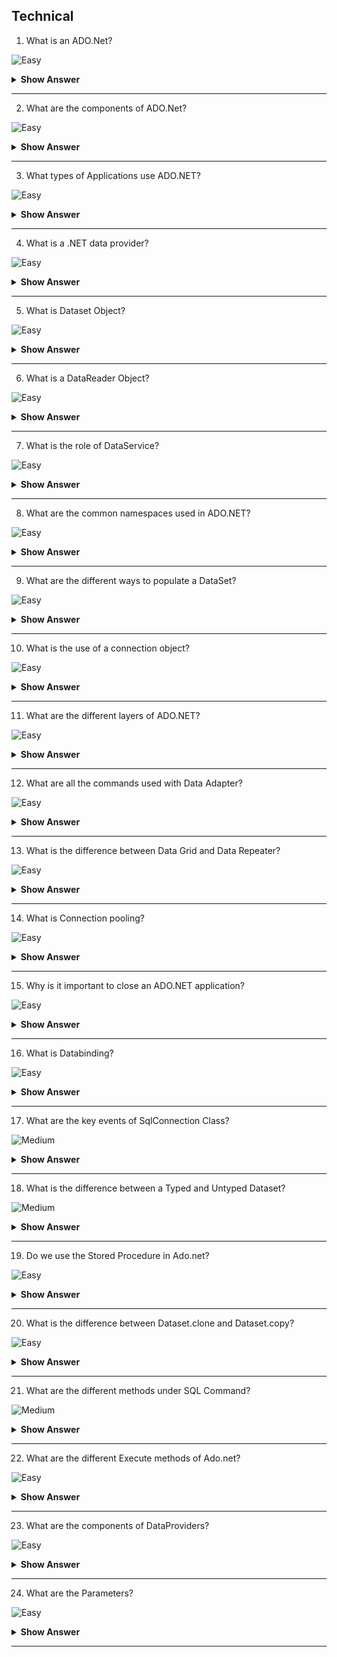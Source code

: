 ## Technical

1. What is an ADO.Net?

![Easy](https://github.com/revaturelabs/interviewquestions/blob/dev/InterviewSpecificQuestions/ComplexityTags/simple%20(2).svg)

<details> <summary> <b> Show Answer </b> </summary>

<blockquote> 
    
ADO.Net is commonly termed ActiveX Data Objects which is a part of the .Net Framework. ADO.Net framework has a set of classes which are used to handle data access by connecting with different databases like SQL, Access, Oracle, etc.,


</blockquote>

</details>

---

2. What are the components of ADO.Net?

![Easy](https://github.com/revaturelabs/interviewquestions/blob/dev/InterviewSpecificQuestions/ComplexityTags/simple%20(2).svg)

<details> <summary> <b> Show Answer </b> </summary>

<blockquote> 

Components of ADO.NET Components are designed for data manipulation and faster data access. Connection, Command, DataReader, DataAdapter, DataSet, and DataView are the components of ADO.NET that are used to perform database operations.

</blockquote>

</details>

---

3. What types of Applications use ADO.NET?

![Easy](https://github.com/revaturelabs/interviewquestions/blob/dev/InterviewSpecificQuestions/ComplexityTags/simple%20(2).svg)

<details> <summary> <b> Show Answer </b> </summary>

<blockquote> 

- ASP.NET Web Form Applications
- Windows Applications
- ASP.NET MVC Application
- Console Applications
- ASP.NET Web API Applications

</blockquote>

</details>

---

4. What is a .NET data provider?

![Easy](https://github.com/revaturelabs/interviewquestions/blob/dev/InterviewSpecificQuestions/ComplexityTags/simple%20(2).svg)

<details> <summary> <b> Show Answer </b> </summary>

<blockquote> 

A .NET data provider is a software library consisting of classes that provide data access services such as connecting to a data source, executing commands at a data source, and fetching data from a data source with support to execute commands within transactions. It resides as a lightweight layer between data source and code, providing data access services with increased performance.

The .NET data provider is a component of ADO.NET, a subset of the .NET framework class library.

</blockquote>

</details>

---

5. What is Dataset Object?

![Easy](https://github.com/revaturelabs/interviewquestions/blob/dev/InterviewSpecificQuestions/ComplexityTags/simple%20(2).svg)

<details> <summary> <b> Show Answer </b> </summary>

<blockquote> 

A Dataset is set to be a collection of data with a tabular column representation. Each column in the table represents a variable and the row represents to value of a variable. This Dataset object can be obtained from the database values.

</blockquote>

</details>

---

6. What is a DataReader Object?

![Easy](https://github.com/revaturelabs/interviewquestions/blob/dev/InterviewSpecificQuestions/ComplexityTags/simple%20(2).svg)

<details> <summary> <b> Show Answer </b> </summary>

<blockquote> 

DataReader is an object of ADO.Net that provides access to the data from the requested data source. It reads the data sequentially from a data source like Oracle, MS SQL, or MS Access.

</blockquote>

</details>

---

7. What is the role of DataService?

![Easy](https://github.com/revaturelabs/interviewquestions/blob/dev/InterviewSpecificQuestions/ComplexityTags/simple%20(2).svg)

<details> <summary> <b> Show Answer </b> </summary>

<blockquote> 

A Data Service is responsible to handle the interaction between the Connection Manager, Schema and Data Streamer.

</blockquote>

</details>

---

8. What are the common namespaces used in ADO.NET?

![Easy](https://github.com/revaturelabs/interviewquestions/blob/dev/InterviewSpecificQuestions/ComplexityTags/simple%20(2).svg)

<details> <summary> <b> Show Answer </b> </summary>

<blockquote> 

In ADO.NET, we can connect to your database with the help of the following namespaces:

- **Data**: This namespace is used to carry the data tables from the database and can hold columns, relations, multiple tables, views and constraints.
- **Data.SqlClient**: This namespace is used to connect the .NET application with the Microsoft SQL Database by using the miscellaneous classes such as SqlConnection, SqlCommand, SqlDataAdapter etc.
- **Data.Odbc**: This namespace is used to connect with the ODBC drivers by using OdbcCommand and OdbcConnection.
- **Data.OracleClient**: This namespace is used to describe a collection of classes to access an Oracle data source.

</blockquote>

</details>

---

9. What are the different ways to populate a DataSet?

![Easy](https://github.com/revaturelabs/interviewquestions/blob/dev/InterviewSpecificQuestions/ComplexityTags/simple%20(2).svg)

<details> <summary> <b> Show Answer </b> </summary>

<blockquote> 

We can populate a dataset by using any of the following different ways:

- Using DataAdapter objects and call the ‘fill’ method.
- Creating Datatable, Datarow, and Data column objects programmatically.
- Load data from XML Documents.
- Merge or copy from another Dataset.

</blockquote>

</details>

---

10. What is the use of a connection object?

![Easy](https://github.com/revaturelabs/interviewquestions/blob/dev/InterviewSpecificQuestions/ComplexityTags/simple%20(2).svg)

<details> <summary> <b> Show Answer </b> </summary>

<blockquote> 

The use of the connection object is to connect data to a command object. Different connection objects are used for different providers such as an OleDbConnection object for the OLE-DB provider and SqlConnection object for the Microsoft SQL Server.

</blockquote>

</details>

---

11. What are the different layers of ADO.NET?

![Easy](https://github.com/revaturelabs/interviewquestions/blob/dev/InterviewSpecificQuestions/ComplexityTags/simple%20(2).svg)

<details> <summary> <b> Show Answer </b> </summary>

<blockquote> 

The different layers of ADO.NET are:

- Business Logic Layer
- Presentation Layer
- Database Access Layer

</blockquote>

</details>

---

12. What are all the commands used with Data Adapter?

![Easy](https://github.com/revaturelabs/interviewquestions/blob/dev/InterviewSpecificQuestions/ComplexityTags/simple%20(2).svg)

<details> <summary> <b> Show Answer </b> </summary>

<blockquote> 

DataAdapter retrieves data from a data source. UpdateCommand, Insertcommand, and DeleteCommand are the commands object used in DataAdapter to handle a modification on the database.

</blockquote>

</details>

---

13. What is the difference between Data Grid and Data Repeater?

![Easy](https://github.com/revaturelabs/interviewquestions/blob/dev/InterviewSpecificQuestions/ComplexityTags/simple%20(2).svg)

<details> <summary> <b> Show Answer </b> </summary>

<blockquote> 

**Data Grid**: Data Grid provides many features and functionality to users to perform paging and sort the data in the table easily. It can hold text object data, but it can’t hold embedded or linked object data.
**Data Repeater**: Data Repeater has offered so many features that are not offered by Data Grid such as – It can hold control of embedded and linked objects data and it can embed Data Grid in it but vice-versa is not possible. It doesn’t have support for Paging functionality but can be achieved by programming it.

</blockquote>

</details>

---

14. What is Connection pooling?

![Easy](https://github.com/revaturelabs/interviewquestions/blob/dev/InterviewSpecificQuestions/ComplexityTags/simple%20(2).svg)

<details> <summary> <b> Show Answer </b> </summary>

<blockquote> 

- Connection pooling refers to the task of grouping database connections in the cache to make them reusable because opening new connections every time to a database is a time-consuming process. 
- Therefore, connection pooling enables us to reuse already existing and active database connections, whenever required, increasing the performance of our application.
- We can enable or disable connection pooling in your application by setting the pooling property to either true or false in the connection string. By default, it is enabled in an application.

</blockquote>

</details>

---

15. Why is it important to close an ADO.NET application?

![Easy](https://github.com/revaturelabs/interviewquestions/blob/dev/InterviewSpecificQuestions/ComplexityTags/simple%20(2).svg)

<details> <summary> <b> Show Answer </b> </summary>

<blockquote> 

- Connections need to be closed properly because it affects the scalability and reliability of the applications.
- Open connections are always vulnerable to attack, so to be short, `Open connections as late as possible and close them as early as possible`. We can close the connections by **final** block or ‘using’ the `USING statement`.

</blockquote>

</details>

---

16. What is Databinding?

![Easy](https://github.com/revaturelabs/interviewquestions/blob/dev/InterviewSpecificQuestions/ComplexityTags/simple%20(2).svg)

<details> <summary> <b> Show Answer </b> </summary>

<blockquote> 

- Databinding is the process of binding the data with graphical elements (controls in a window form). After binding the data in a window form, you can navigate through the records with the help of the Binding Navigator Control.
- One of the advantages of data binding is, the user does not need to write the codes explicitly, for establishing the connections and creating a data set, this feature will write the necessary ADO.NET code for the user.

</blockquote>

</details>

---

17. What are the key events of SqlConnection Class?


![Medium](https://github.com/revaturelabs/interviewquestions/blob/dev/InterviewSpecificQuestions/ComplexityTags/Medium%20(2).svg)

<details> <summary> <b> Show Answer </b> </summary>

<blockquote> 

The two key events of SqlConnection are:

**StateChange event**: This event occurred when the state of the Connection changes. The event handler receives an argument (Datatype: StateChangeEventArgs) which contains the data related to that particular event.
**InfoMessage event**: This event occurred when an info message or Warning is returned from a data source. The event handler receives an argument (Datatype: SqlInfoMessageEventArgs) which contains the data related to that event.

</blockquote>

</details>

---

18. What is the difference between a Typed and Untyped Dataset?

![Medium](https://github.com/revaturelabs/interviewquestions/blob/dev/InterviewSpecificQuestions/ComplexityTags/Medium%20(2).svg)

<details> <summary> <b> Show Answer </b> </summary>

<blockquote> 

The differences are explained below:

**Typed Dataset**: 
 - A typed dataset is derived from the Dataset class and has an associated XML schema, which is created at the time of the creation of the dataset.
 - The XML schema contains information about the dataset structure such as tables, columns, and rows. Data is transferred from a database into a dataset and from the dataset to another component in the XML format.

**Untyped Dataset**: Untyped dataset doesn’t have an XML schema associated with it. Untyped Dataset, the tables, and columns are represented as a collection.

</blockquote>

</details>

---

19. Do we use the Stored Procedure in Ado.net?

![Easy](https://github.com/revaturelabs/interviewquestions/blob/dev/InterviewSpecificQuestions/ComplexityTags/simple%20(2).svg)

<details> <summary> <b> Show Answer </b> </summary>

<blockquote> 

Yes, stored procedures are used in ADO.Net and they can be used for common repetitive functions.

</blockquote>

</details>

---

20. What is the difference between Dataset.clone and Dataset.copy?

![Easy](https://github.com/revaturelabs/interviewquestions/blob/dev/InterviewSpecificQuestions/ComplexityTags/simple%20(2).svg)

<details> <summary> <b> Show Answer </b> </summary>

<blockquote> 

**Dataset.clone** object copies structure of the dataset including schemas, relations and constraints. This will not copy data in the table.
**Dataset.copy** – Copies both structure and data from the table.

</blockquote>

</details>

---

21. What are the different methods under SQL Command?

![Medium](https://github.com/revaturelabs/interviewquestions/blob/dev/InterviewSpecificQuestions/ComplexityTags/Medium%20(2).svg)

<details> <summary> <b> Show Answer </b> </summary>

<blockquote> 

There are different methods under SqlCommand like:
- **Cancel** – Cancel the query
- **CreateParameter** – returns SQL Parameter
- **ExecuteNonQuery** – Executes and does not return a result set
- **ExecuteReader** – executes and returns data in DataReader
- **ExecuteScalar** – Executes and returns a single value
- **ExecuteXmlReader** – Executes and returns data in XMLDataReader object
- **ResetCommandTimeout** – Reset Timeout property

</blockquote>

</details>

---

22. What are the different Execute methods of Ado.net?

![Easy](https://github.com/revaturelabs/interviewquestions/blob/dev/InterviewSpecificQuestions/ComplexityTags/simple%20(2).svg)

<details> <summary> <b> Show Answer </b> </summary>

<blockquote> 

**ExecuteScalar** – Returns a single value from the dataset
**ExecutenonQuery** – Returns resultset from the dataset and it has multiple values
**ExecuteReader** – Forwardonly resultset
**ExecuteXMLReader** – Build XMLReader object from a SQL Query

</blockquote>

</details>

---

23. What are the components of DataProviders?

![Easy](https://github.com/revaturelabs/interviewquestions/blob/dev/InterviewSpecificQuestions/ComplexityTags/simple%20(2).svg)

<details> <summary> <b> Show Answer </b> </summary>

<blockquote> 

There are four components of DataProviders:
- Connection
- Commands
- DataReader
- DataAdapter

</blockquote>

</details>

---

24. What are the Parameters?

![Easy](https://github.com/revaturelabs/interviewquestions/blob/dev/InterviewSpecificQuestions/ComplexityTags/simple%20(2).svg)

<details> <summary> <b> Show Answer </b> </summary>

<blockquote> 

- The parameters are used to exchange the information or data between the stored procedure or function and the .NET application. Anything that is placed in the parameter, is treated as the field, not as a query text, which makes your application secure.

- The parameters can be Input or Output in an SQL query. The default parameter type is Input.

</blockquote>

</details>

---


